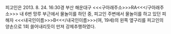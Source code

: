 피고인은 2013. 8. 24. 16:30경 부산 해운대구 <<<구아래주소>>>RA<<</구아래주소>>> 내 6번 망루 부근에서 물놀이를 하던 중, 피고인 주변에서 물놀이를 하고 있던 피해자 <<<내국인이름>>>B<<</내국인이름>>>(여, 19세)의 왼쪽 옆구리를 피고인의 양손으로 1회 쓸어내리듯이 만져 강제추행하였다.